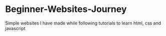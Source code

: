 # Beginner-Websites-Journey
Simple websites I have made while following tutorials to learn html, css and javascript
